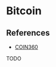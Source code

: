 # Bitcoin

<!--
https://app.pluralsight.com/library/courses/bitcoin-decentralized-technology/table-of-contents
https://app.pluralsight.com/guides/the-cryptography-of-bitcoin

https://www.linkedin.com/learning/search?entityType=COURSE&keywords=bitcoin

https://www.youtube.com/watch?v=A2KufQupz78
-->

## References

- [COIN360](https://coin360.com/)

TODO
